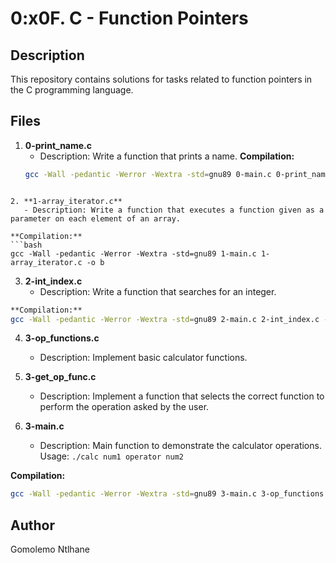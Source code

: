 # 0:x0F. C - Function Pointers

## Description
This repository contains solutions for tasks related to function pointers in the C programming language.

## Files

1. **0-print_name.c**
   - Description: Write a function that prints a name.
   **Compilation:**
   ```bash
   gcc -Wall -pedantic -Werror -Wextra -std=gnu89 0-main.c 0-print_name.c -o a
```
  
2. **1-array_iterator.c**
   - Description: Write a function that executes a function given as a parameter on each element of an array.

**Compilation:**
```bash
gcc -Wall -pedantic -Werror -Wextra -std=gnu89 1-main.c 1-array_iterator.c -o b
```

3. **2-int_index.c**
   - Description: Write a function that searches for an integer.
```bash
**Compilation:**
gcc -Wall -pedantic -Werror -Wextra -std=gnu89 2-main.c 2-int_index.c -o c
```
4. **3-op_functions.c**
   - Description: Implement basic calculator functions.

5. **3-get_op_func.c**
   - Description: Implement a function that selects the correct function to perform the operation asked by the user.

6. **3-main.c**
   - Description: Main function to demonstrate the calculator operations. Usage: `./calc num1 operator num2`

**Compilation:**
```bash
gcc -Wall -pedantic -Werror -Wextra -std=gnu89 3-main.c 3-op_functions.c 3-get_op_func.c -o calc
```
## Author
Gomolemo Ntlhane


